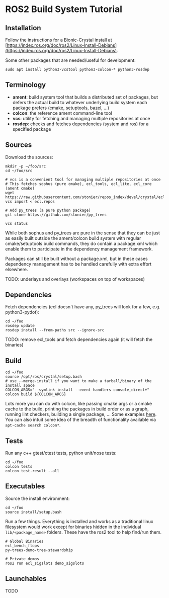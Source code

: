 
# ROS2 Build System Tutorial

## Installation

Follow the instructions for a Bionic-Crystal install at [https://index.ros.org/doc/ros2/Linux-Install-Debians](https://index.ros.org/doc/ros2/Linux-Install-Debians).

Some other packages that are needed/useful for development:

```
sudo apt install python3-vcstool python3-colcon-* python3-rosdep
```

## Terminology

* **ament**: build system tool that builds a distributed set of packages, but defers the actual build to whatever underlying build system each package prefers (cmake, setuptools, bazel, ...)
* **colcon**: the reference ament command-line tool
* **vcs**: utility for fetching and managing multiple repositories at once
* **rosdep**: checks and fetches dependencies (system and ros) for a specified package

## Sources

Download the sources:

```
mkdir -p ~/foo/src
cd ~/foo/src

# vcs is a convenient tool for managing multiple repositories at once
# This fetches sophus (pure cmake), ecl_tools, ecl_lite, ecl_core (ament cmake)
wget https://raw.githubusercontent.com/stonier/repos_index/devel/crystal/ecl.repos
vcs import < ecl.repos

# Add py_trees (a pure python package)
git clone https://github.com/stonier/py_trees

vcs status
```

While both sophus and py_trees are pure in the sense that they can be just as easily
built outside the ament/colcon build system with regular cmake/setuptools build commands,
they do contain a package.xml which enable them to participate in the dependency
management framework. 

Packages can still be built without a package.xml, but in these cases
dependency management has to be handled carefully with extra effort elsewhere.

TODO: underlays and overlays (workspaces on top of workspaces)

## Dependencies

Fetch dependencies (ecl doesn't have any, py_trees will look for a few, e.g. python3-pydot):

```
cd ~/foo
rosdep update
rosdep install --from-paths src --ignore-src
```

TODO: remove ecl_tools and fetch dependencies again (it will fetch the binaries)

## Build

```
cd ~/foo
source /opt/ros/crystal/setup.bash
# use --merge-install if you want to make a tarball/binary of the install space
COLCON_ARGS="--symlink-install --event-handlers console_direct+"
colcon build ${COLCON_ARGS}
```

Lots more you can do with colcon, like passing cmake args or a cmake cache to the build,
printing the packages in build order or as a graph, running lint checkers, building a single package, ... Some examples [here](https://gist.github.com/stonier/5cb09ba059c79fbf77e772881b3e9d42). You can also
intuit some idea of the breadth of functionality available via `apt-cache search colcon*`.

## Tests

Run any c++ gtest/ctest tests, python unit/nose tests:

```
cd ~/foo
colcon tests
colcon test-result --all
```

## Executables

Source the install environment:

```
cd ~/foo
source install/setup.bash
```

Run a few things. Everything is installed and works as a traditional linux filesystem
would work except for binaries hidden in the individual `lib/<package_name>` folders.
These have the ros2 tool to help find/run them.

```
# Global Binaries
ecl_bench_flops
py-trees-demo-tree-stewardship

# Private demos
ros2 run ecl_sigslots demo_sigslots
```

## Launchables

TODO
